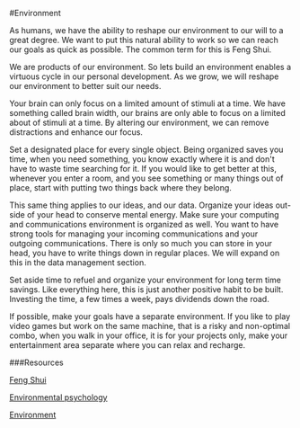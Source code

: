 #Environment

As humans, we have the ability to reshape our environment to our will to a great degree. We want to put this natural ability
to work so we can reach our goals as quick as possible. The common term for this is Feng Shui.


We are products of our environment. So lets build an environment enables a virtuous cycle in our personal development.
As we grow, we will reshape our environment to better suit our needs.

Your brain can only focus on a limited amount of stimuli at a time.
We have something called brain width, our brains are only able to focus on a limited about of stimuli at a time. By 
altering our environment, we can remove distractions and enhance our focus.

Set a designated place for every single object. Being organized saves you time, when you need something, you know exactly
where it is and don't have to waste time searching for it. If you would like to get better at this, whenever you enter a room,
and you see something or many things out of place, start with putting two things back where they belong.

This same thing applies to our ideas, and our data. Organize your ideas out-side of your head to conserve mental energy.
Make sure your computing and communications environment is organized as well. You want to have strong tools for managing
your incoming communications and your outgoing communications. There is only so much you can store in  your head, you 
have to write things down in regular places. We will expand on this in the data management section.

Set aside time to refuel and organize your environment for long term time savings. Like everything here, this is just another 
positive habit to be built. Investing the time, a few times a week, pays dividends down the road. 

If possible, make your goals have a separate environment. If you like to play video games but work on the same machine, 
that is a risky and non-optimal combo, when you walk in your office, it is for your projects only, make your entertainment area
separate where you can relax and recharge.

###Resources

[Feng Shui](https://www.psychologytoday.com/us/blog/out-the-ooze/201804/can-feng-shui-enhance-human-well-being)

[Environmental psychology](https://www.psychology.org.au/About-Us/What-we-do/advocacy/Advocacy-social-issues/Environment-climate-change-psychology/Psychology’s-role-in-environmental-issues/What-is-environmental-psychology)

[Environment](https://www.psychologytoday.com/us/basics/environment)